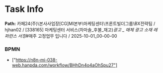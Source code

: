 # Task Info

**Path:** 카페24(주)\본사사업장\[CG]MI본부\마케팅센터\프론트빌더그룹\BX전략팀 / hjhan02 / [338165] 마케팅센터 서비스(차마솔_후불_재고)_광고 _ 매체 광고 소재 레퍼런스 서칭_#매주 고정업무 입니다 / 2025-10-01_00-00-00

### BPMN
- ["https://n8n-mi-038-web.hanpda.com/workflow/BHhDn4o4aOhSpu27"]

